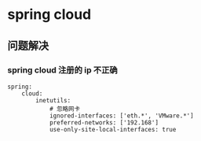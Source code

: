 # spring cloud





## 问题解决

###  spring cloud 注册的 ip 不正确

```
spring:
    cloud:
        inetutils:
        	# 忽略网卡
            ignored-interfaces: ['eth.*', 'VMware.*']
            preferred-networks: ['192.168']
            use-only-site-local-interfaces: true
```

